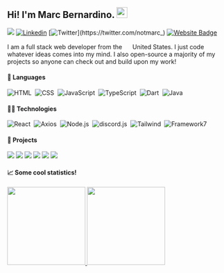 ## Hi! I'm Marc Bernardino. <img src="https://media.giphy.com/media/hvRJCLFzcasrR4ia7z/giphy.gif" width="25">
![](https://visitor-badge.glitch.me/badge?page_id=github.com/marcreniel)
[![Linkedin](https://img.shields.io/badge/-marcreniel-05122A?style=flat-square&logo=Linkedin&logoColor=white&link=https://www.linkedin.com/in/marcreniel)](https://www.linkedin.com/in/marcreniel)
[![Twitter](https://img.shields.io/badge/-@notmarc_-05122A?style=flat-square&&logo=twitter&logoColor=white&link=https://twitter.com/notmarc_)](https://twitter.com/notmarc_)
[![Website Badge](https://img.shields.io/badge/-notmarc.me-05122A?style=flat-square&logo=Google-Chrome&logoColor=white&link=https://notmarc.me)](https://notmarc.me)

I am a full stack web developer from the <img src="https://emojipedia-us.s3.dualstack.us-west-1.amazonaws.com/thumbs/120/twitter/282/flag-united-states_1f1fa-1f1f8.png" width="16px">  United States. I just code whatever ideas comes into my mind. I also open-source a majority of my projects so anyone can check out and build upon my work!

#### 📜 Languages
![HTML](https://img.shields.io/badge/-HTML-05122A?style=flat-square&logo=HTML5)&nbsp;
![CSS](https://img.shields.io/badge/-CSS-05122A?style=flat-square&logo=CSS3&logoColor=1572B6)&nbsp;
![JavaScript](https://img.shields.io/badge/-JavaScript-05122A?style=flat-square&logo=javascript)&nbsp; 
![TypeScript](https://img.shields.io/badge/-TypeScript-05122A?style=flat-square&logo=typescript)&nbsp;
![Dart](https://img.shields.io/badge/-Learning_Dart-05122A?style=flat-square&logo=Dart)&nbsp; 
![Java](https://img.shields.io/badge/-Learning_Java-05122A?style=flat-square&logo=)&nbsp; 

#### 👨‍💻 Technologies
![React](https://img.shields.io/badge/-React.js_&_React_Native-05122A?style=flat-square&logo=react)&nbsp;
![Axios](https://img.shields.io/badge/-Axios-05122A?style=flat-square&logo=axios)&nbsp;
![Node.js](https://img.shields.io/badge/-Node.js-05122A?style=flat-square&logo=node.js)&nbsp;
![discord.js](https://img.shields.io/badge/-discord.js-05122A?style=flat-square&logo=discord)&nbsp;
![Tailwind](https://img.shields.io/badge/-Tailwind_CSS-05122A?style=flat-square&logo=tailwindcss)&nbsp;
![Framework7](https://img.shields.io/badge/-Framework7-05122A?style=flat-square&logo=framework7)&nbsp;


#### 📝 Projects
[![](https://img.shields.io/badge/-🌐_notmarc.me-05122A?style=flat-square)](https://github.com/marcreniel/notmarc.me)
[![](https://img.shields.io/badge/-_discordCGPT-05122A?style=flat-square&logo=discord)](https://github.com/marcreniel/discordCGPT)
[![](https://img.shields.io/badge/-🍁_Maple-05122A?style=flat-square)](https://github.com/marcreniel/Maple)
[![](https://img.shields.io/badge/-🎧_Headphones-05122A?style=flat-square)](https://github.com/marcreniel/Headphones)
[![](https://img.shields.io/badge/-🦠_ChiVaxTrack-05122A?style=flat-square)](https://github.com/marcreniel/ChiVaxTrack)
[![](https://img.shields.io/badge/-🥷_shrtn.ninja-05122A?style=flat-square)](https://github.com/marcreniel/shrtn.ninja)



#### 📈 Some cool statistics!
<a href="https://github.com/marcreniel">
  <img height="180em" src="https://github-readme-stats-eight-theta.vercel.app/api?username=marcreniel&show_icons=true&theme=tokyonight&include_all_commits=true&count_private=true"/>
  <img height="180em" src="https://github-readme-stats-eight-theta.vercel.app/api/top-langs/?username=marcreniel&layout=compact&langs_count=8&theme=tokyonight"/>
</a>
